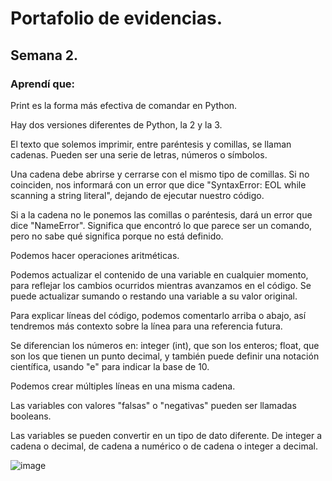 # Portafolio de evidencias.

## Semana 2.

### Aprendí que: 

Print es la forma más efectiva de comandar en Python.

Hay dos versiones diferentes de Python, la 2 y la 3.

El texto que solemos imprimir, entre paréntesis y comillas, se llaman cadenas. Pueden ser una serie de letras, números o símbolos.

Una cadena debe abrirse y cerrarse con el mismo tipo de comillas. Si no coinciden, nos informará con un error que dice "SyntaxError: EOL while scanning a string literal", dejando de ejecutar nuestro código.

Si a la cadena no le ponemos las comillas o paréntesis, dará un error que dice "NameError". Significa que encontró lo que parece ser un comando, pero no sabe qué significa porque no está definido.

Podemos hacer operaciones aritméticas.

Podemos actualizar el contenido de una variable en cualquier momento, para reflejar los cambios ocurridos mientras avanzamos en el código. Se puede actualizar sumando o restando una variable a su valor original.

Para explicar líneas del código, podemos comentarlo arriba o abajo, así tendremos más contexto sobre la línea para una referencia futura.

Se diferencian los números en: integer (int), que son los enteros; float, que son los que tienen un punto decimal, y también puede definir una notación científica, usando "e" para indicar la base de 10.

Podemos crear múltiples líneas en una misma cadena.

Las variables con valores "falsas" o "negativas" pueden ser llamadas booleans.

Las variables se pueden convertir en un tipo de dato diferente. De integer a cadena o decimal, de cadena a numérico o de cadena o integer a decimal.

![image](https://user-images.githubusercontent.com/109629371/180620857-ed06b040-9ae4-4b1e-965e-251cecd2be5d.png)
